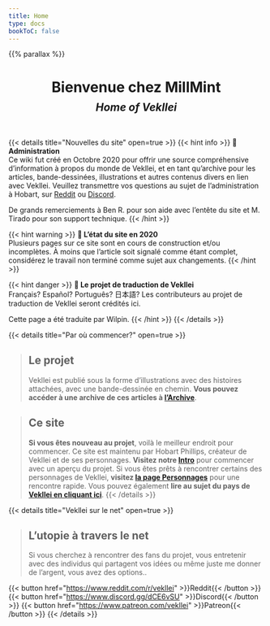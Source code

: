 ```yaml
---
title: Home
type: docs
bookToC: false
---
```


{{% parallax %}}

<h1 style="text-align: center; margin-bottom: 10px;">
Bienvenue chez MillMint</h1>
<h2 style="text-align: center; margin-top: 0px;">
<i>Home of Vekllei</i></h2>

<br>

{{< details title="Nouvelles du site" open=true >}}
{{< hint info >}}
**🌺 Administration**  
Ce wiki fut créé en Octobre 2020 pour offrir une source compréhensive d’information à propos du monde de Vekllei, et en tant qu’archive pour les articles, bande-dessinées, illustrations et autres contenus divers en lien avec Vekllei.
Veuillez transmettre vos questions au sujet de l’administration à Hobart, sur [Reddit](https://www.reddit.com/r/vekllei) ou [Discord](https://www.discord.gg/dCE6vSU).

De grands remerciements à Ben R. pour son aide avec l’entête du site et M. Tirado pour son support technique.
{{< /hint >}}

{{< hint warning >}}
**🌸 L’état du site en 2020**  
Plusieurs pages sur ce site sont en cours de construction et/ou incomplètes. À moins que l’article soit signalé comme étant complet, considérez le travail non terminé comme sujet aux changements.
{{< /hint >}}

{{< hint danger >}}
**🌼 Le projet de traduction de Vekllei**  
Français? Español? Português? 日本語? Les contributeurs au projet de traduction de Vekllei seront crédités ici.

Cette page a été traduite par Wilpin.
{{< /hint >}}
{{< /details >}}

{{< details title="Par où commencer?" open=true >}}

>## Le projet
>Vekllei est publié sous la forme d’illustrations avec des histoires attachées, avec une bande-dessinée en chemin. **Vous pouvez accéder à une archive de ces articles à [l’Archive](posts/_index.md)**.

>## Ce site
>**Si vous êtes nouveau au projet**, voilà le meilleur endroit pour commencer. Ce site est maintenu par Hobart Phillips, créateur de Vekllei et de ses personnages. **Visitez notre [Intro](docs/MillMint/intro.md)** pour commencer avec un aperçu du projet. Si vous êtes prêts à rencontrer certains des personnages de Vekllei, **visitez [la page Personnages](docs/MillMint/characters.md)** pour une rencontre rapide. Vous pouvez également **lire au sujet du pays de [Vekllei en cliquant ici](docs/MillMint/vekllei.md)**.
{{< /details >}}

{{< details title="Vekllei sur le net" open=true >}}
>## L’utopie à travers le net
>Si vous cherchez à rencontrer des fans du projet, vous entretenir avec des individus qui partagent vos idées ou même juste me donner de l’argent, vous avez des options..

{{< button href="https://www.reddit.com/r/vekllei" >}}Reddit{{< /button >}}
{{< button href="https://www.discord.gg/dCE6vSU" >}}Discord{{< /button >}}
{{< button href="https://www.patreon.com/vekllei" >}}Patreon{{< /button >}}
{{< /details >}}
